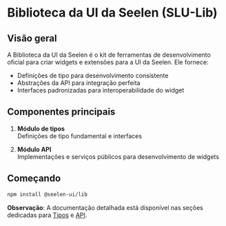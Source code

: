 # **Biblioteca da UI da Seelen (SLU-Lib)**

## Visão geral

A Biblioteca da UI da Seelen é o kit de ferramentas de desenvolvimento oficial para criar widgets e extensões para a UI da Seelen. Ele fornece:

* Definições de tipo para desenvolvimento consistente
* Abstrações da API para integração perfeita
* Interfaces padronizadas para interoperabilidade do widget

## Componentes principais

1. **Módulo de tipos**\
   Definições de tipo fundamental e interfaces

2. **Módulo API**\
   Implementações e serviços públicos para desenvolvimento de widgets

## Começando

```bash
npm install @seelen-ui/lib
```

**Observação**: A documentação detalhada está disponível nas seções dedicadas para [Tipos](./library-types) e [API](./library-api).
